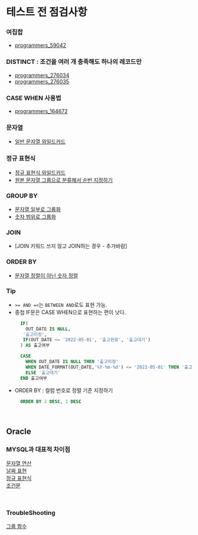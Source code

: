 # 테스트 전 점검사항
### 여집합
- [programmers_59042](https://github.com/TPA-ThreeProblemsAday/TPA_CHB/blob/main/hyobin/MYSQL/join/programmers_59042.sql)

### DISTINCT : 조건을 여러 개 충족해도 하나의 레코드만
- [programmers_276034](https://github.com/TPA-ThreeProblemsAday/TPA_CHB/blob/main/hyobin/MYSQL/distinct/programmers_276034.sql)
- [programmers_276035](https://github.com/AtomicLiquors/TPA_CHB/blob/main/hyobin/MYSQL/join/programmers_276035.sql)

### CASE WHEN 사용법
- [programmers_164672](https://github.com/TPA-ThreeProblemsAday/TPA_CHB/tree/main/hyobin/MYSQL/string)

### 문자열
- [일반 문자열 와일드카드](https://github.com/TPA-ThreeProblemsAday/TPA_CHB/blob/main/hyobin/MYSQL/string/programmers_157343.sql)

### 정규 표현식
- [정규 표현식 와일드카드](https://github.com/TPA-ThreeProblemsAday/TPA_CHB/blob/main/hyobin/MYSQL/string/regex/programmers_59045.sql)
- [원본 문자열 그룹으로 분류해서 순번 지정하기](https://github.com/AtomicLiquors/TPA_CHB/blob/main/hyobin/MYSQL/string/regex/programmers_164670.sql)

### GROUP BY
- [문자열 일부로 그룹화](https://github.com/TPA-ThreeProblemsAday/TPA_CHB/blob/main/hyobin/MYSQL/group/programmers_131529.sql)
- [숫자 범위로 그룹화](https://coding-su.tistory.com/76)
  
### JOIN
- [JOIN 키워드 쓰지 않고 JOIN하는 경우 - 추가바람]

### ORDER BY
- [문자열 정렬이 아닌 숫자 정렬](https://github.com/AtomicLiquors/SQL_Test_Practice/blob/main/order/Programmers_284531.sql)

### Tip
- `>= AND =<`는 `BETWEEN AND`로도 표현 가능.
- 중첩 IF문은 CASE WHEN으로 표현하는 편이 낫다.
    ```SQL
      IF(
        OUT_DATE IS NULL, 
       '출고미정', 
       IF(OUT_DATE <= '2022-05-01', '출고완료', '출고대기')
      ) AS 출고여부
    ```
    ```SQL
      CASE
        WHEN OUT_DATE IS NULL THEN '출고미정' 
        WHEN DATE_FORMAT(OUT_DATE,'%Y-%m-%d') <= '2022-05-01' THEN '출고완료'
        ELSE '출고대기'
      END 출고여부 
    ```
- ORDER BY : 컬럼 번호로 정렬 기준 지정하기
    ```SQL
      ORDER BY 2 DESC, 1 DESC
    ```


<br>

## Oracle
### MYSQL과 대표적 차이점
[문자열 연산](https://github.com/AtomicLiquors/SQL_Test_Practice/blob/main/string/ORACLE_COMPARISON.MD)  
[날짜 표현](https://github.com/AtomicLiquors/SQL_Test_Practice/blob/main/date/Oracle_Comparison.md)  
[정규 표현식](https://github.com/AtomicLiquors/SQL_Test_Practice/blob/main/regex/Oracle_Comparison.MD)  
[조건문](https://github.com/AtomicLiquors/SQL_Test_Practice/blob/main/conditional/Oracle_Comparison.md)


<br>

### TroubleShooting
[그룹 함수](https://github.com/AtomicLiquors/SQL_Test_Practice/blob/main/group/Oracle.md)
